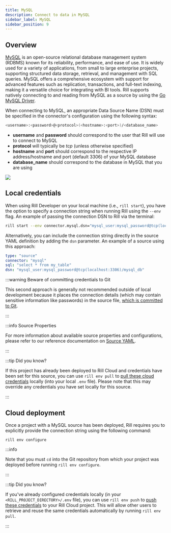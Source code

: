 ```yaml
---
title: MySQL
description: Connect to data in MySQL
sidebar_label: MySQL
sidebar_position: 9
---
```


<!-- WARNING: There are links to this page in source code. If you move it, find and replace the links and consider adding a redirect in docusaurus.config.js. -->

## Overview

[MySQL](https://dev.mysql.com/doc/refman/8.0/en/introduction.html) is an open-source relational database management system (RDBMS) known for its reliability, performance, and ease of use. It is widely used for a variety of applications, from small to large enterprise projects, supporting structured data storage, retrieval, and management with SQL queries. MySQL offers a comprehensive ecosystem with support for advanced features such as replication, transactions, and full-text indexing, making it a versatile choice for integrating with BI tools. Rill supports natively connecting to and reading from MySQL as a source by using the [Go MySQL Driver](https://github.com/go-sql-driver/mysql).

When connecting to MySQL, an appropriate Data Source Name (DSN) must be specified in the connector's configuration using the following syntax:

```bash
<username>:<password>@<protocol>(<hostname>:<port>)/<database_name>
```
- **username** and **password** should correspond to the user that Rill will use to connect to MySQL
- **protocol** will typically be _tcp_ (unless otherwise specified)
- **hostname** and **port** should correspond to the respective IP address/hostname and port (default 3306) of your MySQL database
- **database_name** should correspond to the database in MySQL that you are using

<img src='/img/reference/connectors/mysql/mysql.png' class='centered' />
<br />

## Local credentials

When using Rill Developer on your local machine (i.e., `rill start`), you have the option to specify a connection string when running Rill using the `--env` flag.
An example of passing the connection DSN to Rill via the terminal:

```bash
rill start --env connector.mysql.dsn="mysql_user:mysql_password@tcp(localhost:3306)/mysql_db"
```

Alternatively, you can include the connection string directly in the source YAML definition by adding the `dsn` parameter.
An example of a source using this approach:

```yaml
type: "source"
connector: "mysql"
sql: "select * from my_table"
dsn: "mysql_user:mysql_password@tcp(localhost:3306)/mysql_db"
```

:::warning Beware of committing credentials to Git

This second approach is generally not recommended outside of local development because it places the connection details (which may contain sensitive information like passwords) in the source file, <u>which is committed to Git</u>.

:::

:::info Source Properties

For more information about available source properties and configurations, please refer to our reference documentation on [Source YAML](../../reference/project-files/index.md).

:::

:::tip Did you know?

If this project has already been deployed to Rill Cloud and credentials have been set for this source, you can use `rill env pull` to [pull these cloud credentials](/build/credentials/credentials.md#rill-env-pull) locally (into your local `.env` file). Please note that this may override any credentials you have set locally for this source.

:::

## Cloud deployment

Once a project with a MySQL source has been deployed, Rill requires you to explicitly provide the connection string using the following command:

```
rill env configure
```

:::info

Note that you must `cd` into the Git repository from which your project was deployed before running `rill env configure`.

:::

:::tip Did you know?

If you've already configured credentials locally (in your `<RILL_PROJECT_DIRECTORY>/.env` file), you can use `rill env push` to [push these credentials](/build/credentials/credentials.md#rill-env-push) to your Rill Cloud project. This will allow other users to retrieve and reuse the same credentials automatically by running `rill env pull`.

:::